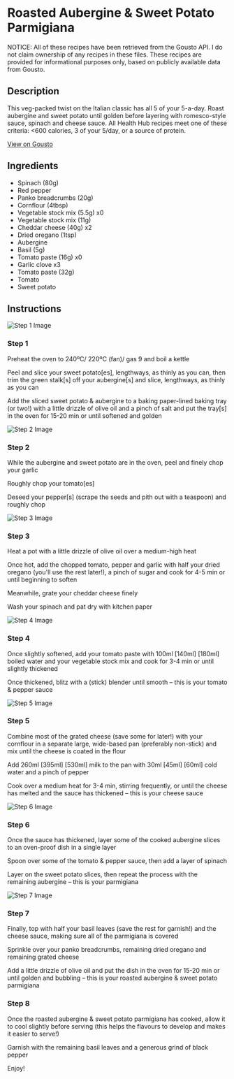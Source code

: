 # Roasted Aubergine & Sweet Potato Parmigiana

NOTICE: All of these recipes have been retrieved from the Gousto API. I do not claim ownership of any recipes in these files. These recipes are provided for informational purposes only, based on publicly available data from Gousto.

## Description

This veg-packed twist on the Italian classic has all 5 of your 5-a-day. Roast aubergine and sweet potato until golden before layering with romesco-style sauce, spinach and cheese sauce. All Health Hub recipes meet one of these criteria: <600 calories, 3 of your 5/day, or a source of protein.

[View on Gousto](https://www.gousto.co.uk/recipes/cookbook/roasted-aubergine-sweet-potato-parmigiana)

## Ingredients

- Spinach (80g)
- Red pepper
- Panko breadcrumbs (20g)
- Cornflour (4tbsp)
- Vegetable stock mix (5.5g) x0
- Vegetable stock mix (11g)
- Cheddar cheese (40g) x2
- Dried oregano (1tsp)
- Aubergine
- Basil (5g)
- Tomato paste (16g) x0
- Garlic clove x3
- Tomato paste (32g)
- Tomato
- Sweet potato

## Instructions

![Step 1 Image](https://production-media.gousto.co.uk/cms/recipe-step-image/Step-1-14-1702989443055-x200.jpg)

### Step 1

Preheat the oven to 240ºC/ 220ºC (fan)/ gas 9 and boil a kettle

Peel and slice your sweet potato[es], lengthways, as thinly as you can, then trim the green stalk[s] off your aubergine[s] and slice, lengthways, as thinly as you can

Add the sliced sweet potato & aubergine to a baking paper-lined baking tray (or two!) with a little drizzle of olive oil and a pinch of salt and put the tray[s] in the oven for 15-20 min or until softened and golden

![Step 2 Image](https://production-media.gousto.co.uk/cms/recipe-step-image/Step-2-15-1702989454619-x200.jpg)

### Step 2

While the aubergine and sweet potato are in the oven, peel and finely chop your garlic

Roughly chop your tomato[es]

Deseed your pepper[s] (scrape the seeds and pith out with a teaspoon) and roughly chop

![Step 3 Image](https://production-media.gousto.co.uk/cms/recipe-step-image/Step-3-19-1702989459516-x200.jpg)

### Step 3

Heat a pot with a little drizzle of olive oil over a medium-high heat

Once hot, add the chopped tomato, pepper and garlic with half your dried oregano (you'll use the rest later!), a pinch of sugar and cook for 4-5 min or until beginning to soften

Meanwhile, grate your cheddar cheese finely

Wash your spinach and pat dry with kitchen paper

![Step 4 Image](https://production-media.gousto.co.uk/cms/recipe-step-image/Step-4-14-1702989465395-x200.jpg)

### Step 4

Once slightly softened, add your tomato paste with 100ml <span class="text-purple">[140ml]</span> <span class="text-danger">[180ml]</span> boiled water and your vegetable stock mix and cook for 3-4 min or until slightly thickened

Once thickened, blitz with a (stick) blender until smooth – this is your tomato & pepper sauce

![Step 5 Image](https://production-media.gousto.co.uk/cms/recipe-step-image/Step-5-15-1702989471322-x200.jpg)

### Step 5

Combine most of the grated cheese (save some for later!) with your cornflour in a separate large, wide-based pan (preferably non-stick) and mix until the cheese is coated in the flour

Add 260ml <span class="text-purple">[395ml] </span><span class="text-danger">[530ml]</span> milk to the pan with 30ml<span class="text-purple"> [45ml]</span><span class="text-danger"> [60ml]</span> cold water and a pinch of pepper

Cook over a medium heat for 3-4 min, stirring frequently, or until the cheese has melted and the sauce has thickened – this is your cheese sauce

![Step 6 Image](https://production-media.gousto.co.uk/cms/recipe-step-image/Step-6-15-1702989478118-x200.jpg)

### Step 6

Once the sauce has thickened, layer some of the cooked aubergine slices to an oven-proof dish in a single layer

Spoon over some of the tomato & pepper sauce, then add a layer of spinach

Layer on the sweet potato slices, then repeat the process with the remaining aubergine – this is your parmigiana

![Step 7 Image](https://production-media.gousto.co.uk/cms/recipe-step-image/Step-7-14-1702989483829-x200.jpg)

### Step 7

Finally, top with half your basil leaves (save the rest for garnish!) and the cheese sauce, making sure all of the parmigiana is covered

Sprinkle over your panko breadcrumbs, remaining dried oregano and remaining grated cheese

Add a little drizzle of olive oil and put the dish in the oven for 15-20 min or until golden and bubbling – this is your roasted aubergine & sweet potato parmigiana

### Step 8

Once the roasted aubergine & sweet potato parmigiana has cooked, allow it to cool slightly before serving (this helps the flavours to develop and makes it easier to serve!)

Garnish with the remaining basil leaves and a generous grind of black pepper

Enjoy!

